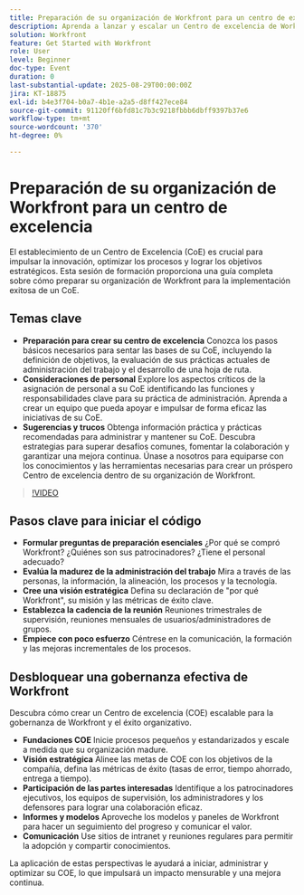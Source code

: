 ```yaml
---
title: Preparación de su organización de Workfront para un centro de excelencia
description: Aprenda a lanzar y escalar un Centro de excelencia de Workfront con estrategias de gobernanza, patrocinio ejecutivo y prácticas recomendadas de adopción.
solution: Workfront
feature: Get Started with Workfront
role: User
level: Beginner
doc-type: Event
duration: 0
last-substantial-update: 2025-08-29T00:00:00Z
jira: KT-18875
exl-id: b4e3f704-b0a7-4b1e-a2a5-d8ff427ece84
source-git-commit: 91120ff6bfd81c7b3c9218fbbb6dbff9397b37e6
workflow-type: tm+mt
source-wordcount: '370'
ht-degree: 0%

---
```


# Preparación de su organización de Workfront para un centro de excelencia

El establecimiento de un Centro de Excelencia (CoE) es crucial para impulsar la innovación, optimizar los procesos y lograr los objetivos estratégicos. Esta sesión de formación proporciona una guía completa sobre cómo preparar su organización de Workfront para la implementación exitosa de un CoE.

## Temas clave

* **Preparación para crear su centro de excelencia** Conozca los pasos básicos necesarios para sentar las bases de su CoE, incluyendo la definición de objetivos, la evaluación de sus prácticas actuales de administración del trabajo y el desarrollo de una hoja de ruta.
* **Consideraciones de personal** Explore los aspectos críticos de la asignación de personal a su CoE identificando las funciones y responsabilidades clave para su práctica de administración. Aprenda a crear un equipo que pueda apoyar e impulsar de forma eficaz las iniciativas de su CoE.
* **Sugerencias y trucos** Obtenga información práctica y prácticas recomendadas para administrar y mantener su CoE. Descubra estrategias para superar desafíos comunes, fomentar la colaboración y garantizar una mejora continua. Únase a nosotros para equiparse con los conocimientos y las herramientas necesarias para crear un próspero Centro de excelencia dentro de su organización de Workfront.

>[!VIDEO](https://video.tv.adobe.com/v/3471495/?learn=on&enablevpops)

## Pasos clave para iniciar el código

* **Formular preguntas de preparación esenciales** ¿Por qué se compró Workfront? ¿Quiénes son sus patrocinadores? ¿Tiene el personal adecuado?
* **Evalúa la madurez de la administración del trabajo** Mira a través de las personas, la información, la alineación, los procesos y la tecnología.
* **Cree una visión estratégica** Defina su declaración de &quot;por qué Workfront&quot;, su misión y las métricas de éxito clave.
* **Establezca la cadencia de la reunión** Reuniones trimestrales de supervisión, reuniones mensuales de usuarios/administradores de grupos.
* **Empiece con poco esfuerzo** Céntrese en la comunicación, la formación y las mejoras incrementales de los procesos.

## Desbloquear una gobernanza efectiva de Workfront

Descubra cómo crear un Centro de excelencia (COE) escalable para la gobernanza de Workfront y el éxito organizativo.

* **Fundaciones COE** Inicie procesos pequeños y estandarizados y escale a medida que su organización madure.
* **Visión estratégica** Alinee las metas de COE con los objetivos de la compañía, defina las métricas de éxito (tasas de error, tiempo ahorrado, entrega a tiempo).
* **Participación de las partes interesadas** Identifique a los patrocinadores ejecutivos, los equipos de supervisión, los administradores y los defensores para lograr una colaboración eficaz.
* **Informes y modelos** Aproveche los modelos y paneles de Workfront para hacer un seguimiento del progreso y comunicar el valor.
* **Comunicación** Use sitios de intranet y reuniones regulares para permitir la adopción y compartir conocimientos.

La aplicación de estas perspectivas le ayudará a iniciar, administrar y optimizar su COE, lo que impulsará un impacto mensurable y una mejora continua.
